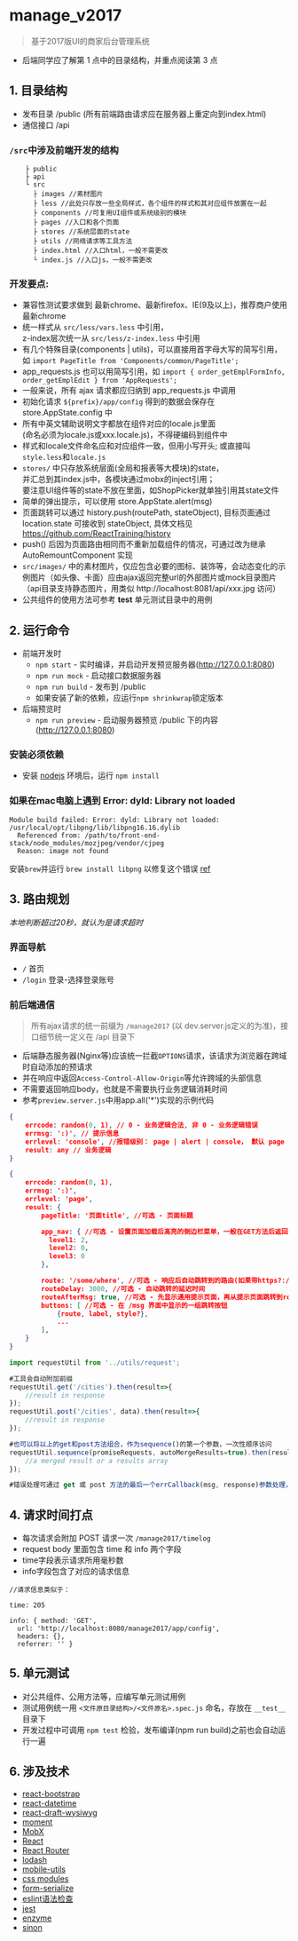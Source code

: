 # manage_v2017

> 基于2017版UI的商家后台管理系统

* 后端同学应了解第 1 点中的目录结构，并重点阅读第 3 点

## 1. 目录结构

- 发布目录 /public (所有前端路由请求应在服务器上重定向到index.html)
- 通信接口 /api

### `/src`中涉及前端开发的结构

```
    ├ public
    ├ api
    └ src
      ├ images //素材图片
      ├ less //此处只存放一些全局样式，各个组件的样式和其对应组件放置在一起
      ├ components //可复用UI组件或系统级别的模块
      ├ pages //入口和各个页面
      ├ stores //系统层面的state
      ├ utils //网络请求等工具方法
      ├ index.html //入口html，一般不需更改
      └ index.js //入口js，一般不需更改
```

### 开发要点:

- 兼容性测试要求做到 最新chrome、最新firefox、IE(9及以上)，推荐商户使用最新chrome
- 统一样式从 `src/less/vars.less` 中引用，  
  z-index层次统一从 `src/less/z-index.less` 中引用
- 有几个特殊目录(components | utils)，可以直接用首字母大写的简写引用，如 `import PageTitle from 'Components/common/PageTitle';`
- app_requests.js 也可以用简写引用，如 `import { order_getEmplFormInfo, order_getEmplEdit } from 'AppRequests';` 
- 一般来说，所有 ajax 请求都应归纳到 app_requests.js 中调用
- 初始化请求 `${prefix}/app/config` 得到的数据会保存在 store.AppState.config 中
- 所有中英文辅助说明文字都放在组件对应的locale.js里面  
  (命名必须为locale.js或xxx.locale.js)，不得硬编码到组件中
- 样式和locale文件命名应和对应组件一致，但用小写开头; 或直接叫`style.less`和`locale.js`
- `stores/` 中只存放系统层面(全局和报表等大模块)的state，  
  并汇总到其index.js中，各模块通过mobx的inject引用；  
  要注意UI组件等的state不放在里面，如ShopPicker就单独引用其state文件
- 简单的弹出提示，可以使用 store.AppState.alert(msg)
- 页面跳转可以通过 history.push(routePath, stateObject), 目标页面通过 location.state 可接收到 stateObject, 具体文档见 https://github.com/ReactTraining/history
- push() 后因为页面路由相同而不重新加载组件的情况，可通过改为继承 AutoRemountComponent 实现
- `src/images/` 中的素材图片，仅应包含必要的图标、装饰等，会动态变化的示例图片（如头像、卡面）应由ajax返回完整url的外部图片或mock目录图片（api目录支持静态图片，用类似 http://localhost:8081/api/xxx.jpg 访问）
- 公共组件的使用方法可参考 __test__ 单元测试目录中的用例

## 2. 运行命令

- 前端开发时
    + `npm start` - 实时编译，并启动开发预览服务器(http://127.0.0.1:8080)
    + `npm run mock` - 启动接口数据服务器
    + `npm run build` - 发布到 /public
    + 如果安装了新的依赖，应运行`npm shrinkwrap`锁定版本
- 后端预览时
    + `npm run preview` - 启动服务器预览 /public 下的内容(http://127.0.0.1:8080)

### 安装必须依赖

- 安装 [nodejs](https://nodejs.org/en/) 环境后，运行 `npm install`

### 如果在mac电脑上遇到 Error: dyld: Library not loaded

```
Module build failed: Error: dyld: Library not loaded: /usr/local/opt/libpng/lib/libpng16.16.dylib
  Referenced from: /path/to/front-end-stack/node_modules/mozjpeg/vendor/cjpeg
  Reason: image not found
```

安装`brew`并运行 `brew install libpng` 以修复这个错误 [ref](https://raw.githubusercontent.com/choonchernlim/front-end-stack/master/README.md)

## 3. 路由规划

*本地判断超过20秒，就认为是请求超时*

### 界面导航

- `/` 首页
- `/login` 登录-选择登录账号


### 前后端通信

> 所有ajax请求的统一前缀为 `/manage2017` (以 dev.server.js定义的为准)，接口细节统一定义在 /api 目录下

- 后端静态服务器(Nginx等)应该统一拦截`OPTIONS`请求，该请求为浏览器在跨域时自动添加的预请求
- 并在响应中返回`Access-Control-Allow-Origin`等允许跨域的头部信息
- 不需要返回响应body，也就是不需要执行业务逻辑消耗时间
- 参考`preview.server.js`中用app.all('*')实现的示例代码

```json
{
    errcode: random(0, 1), // 0 - 业务逻辑合法, 非 0 - 业务逻辑错误
    errmsg: ':)', // 提示信息
    errlevel: 'console', //报错级别： page | alert | console， 默认 page
    result: any // 业务逻辑
}
```

```json
{
    errcode: random(0, 1),
    errmsg: ':)',
    errlevel: 'page',
    result: {
        pageTitle: '页面title', //可选 - 页面标题

        app_nav: { //可选 - 设置页面加载后高亮的侧边栏菜单，一般在GET方法后返回
          level1: 2,
          level2: 0,
          level3: 0
        },

        route: '/some/where', //可选 - 响应后自动跳转到的路由(如果带https?://则刷新跳转页面)
        routeDelay: 3000, //可选 - 自动跳转的延迟时间
        routeAfterMsg: true, //可选 - 先显示通用提示页面，再从提示页面跳转到route
        buttons: [ //可选 - 在 /msg 界面中显示的一组跳转按钮
            {route, label, style?},
            ...
        ],
    }
}
```

```javascript
import requestUtil from '../utils/request';

#工具会自动附加前缀
requestUtil.get('/cities').then(result=>{
    //result in response
});
requestUtil.post('/cities', data).then(result=>{
    //result in response
});

#也可以将以上的get和post方法组合，作为sequence()的第一个参数，一次性顺序访问
requestUtil.sequence(promiseRequests, autoMergeResults=true).then(result=>{
    //a merged result or a results array
});

#错误处理可通过 get 或 post 方法的最后一个errCallback(msg, response)参数处理，如果是 `errcode!==0` 级别的错误也可以通过 catch(exception) 处理

```

## 4. 请求时间打点

- 每次请求会附加 POST 请求一次 `/manage2017/timelog`
- request body 里面包含 time 和 info 两个字段
- time字段表示请求所用毫秒数
- info字段包含了对应的请求信息

```
//请求信息类似于：

time: 205

info: { method: 'GET',
  url: 'http://localhost:8080/manage2017/app/config',
  headers: {},
  referrer: '' }

```

## 5. 单元测试

- 对公共组件、公用方法等，应编写单元测试用例
- 测试用例统一用 `<文件原目录结构>/<文件原名>.spec.js` 命名，存放在 `__test__` 目录下
- 开发过程中可调用 `npm test` 检验，发布编译(npm run build)之前也会自动运行一遍

## 6. 涉及技术

- [react-bootstrap](https://react-bootstrap.github.io/components.html)
- [react-datetime](https://github.com/YouCanBookMe/react-datetime)
- [react-draft-wysiwyg](https://jpuri.github.io/react-draft-wysiwyg/#/)
- [moment](http://momentjs.com/docs)
- [MobX](https://mobx.js.org/)
- [React](https://facebook.github.io/react/)
- [React Router](https://reacttraining.com/react-router/web/guides/quick-start)
- [lodash](https://lodash.com/docs)
- [mobile-utils](https://www.npmjs.com/package/mobile-utils)
- [css modules](https://segmentfault.com/a/1190000004300065)
- [form-serialize](https://github.com/defunctzombie/form-serialize)
- [eslint语法检查](http://eslint.org/docs/rules/)
- [jest](http://facebook.github.io/jest/)
- [enzyme](http://airbnb.io/enzyme/)
- [sinon](http://sinonjs.org)

